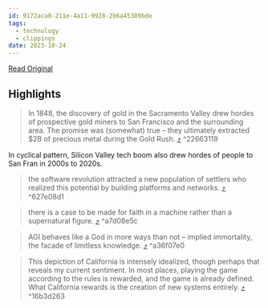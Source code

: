 ```yaml
---
id: 9172aca0-211e-4a11-9928-2b6a45389bde
tags:
  - technology
  - clippings
date: 2023-10-24
---
```


[Read Original](https://www.gracekasten.xyz/a-modern-eden)

## Highlights

> In 1848, the discovery of gold in the Sacramento Valley drew hordes of prospective gold miners to San Francisco and the surrounding area. The promise was (somewhat) true – they ultimately extracted $2B of precious metal during the Gold Rush. [⤴️](https://omnivore.app/me/a-modern-eden-18b619a61a4#22663119-6890-49fa-a42a-b2e740f67c5b)  ^22663119

In cyclical pattern, Silicon Valley tech boom also drew hordes of people to San Fran in 2000s to 2020s.

> the software revolution attracted a new population of settlers who realized this potential by building platforms and networks. [⤴️](https://omnivore.app/me/a-modern-eden-18b619a61a4#627e08d1-faab-4612-b148-b9ae2c686e7e)  ^627e08d1

> there is a case to be made for faith in a machine rather than a supernatural figure. [⤴️](https://omnivore.app/me/a-modern-eden-18b619a61a4#a7d08e5c-76aa-4d6a-afd7-d33a39e49c6f)  ^a7d08e5c

> AGI behaves like a God in more ways than not – implied immortality, the facade of limitless knowledge. [⤴️](https://omnivore.app/me/a-modern-eden-18b619a61a4#a36f07e0-dca5-40ad-b0a0-45542da0d8e0)  ^a36f07e0

> This depiction of California is intensely idealized, though perhaps that reveals my current sentiment. In most places, playing the game according to the rules is rewarded, and the game is already defined. What California rewards is the creation of new systems entirely. [⤴️](https://omnivore.app/me/a-modern-eden-18b619a61a4#16b3d263-239f-4b58-b86f-75e9467d5842)  ^16b3d263

